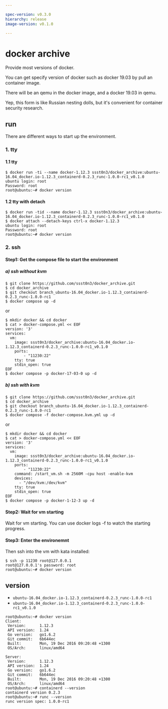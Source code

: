 ```yaml
---

spec-version: v0.3.0
hierarchy: release
image-version: v0.1.0

---
```


# docker archive

Provide most versions of docker. 

You can get specify version of docker such as docker 19.03 by pull an container image.

There will be an qemu in the docker image, and a docker 19.03 in qemu.

Yep, this form is like Russian nesting dolls, but it's convenient for container security research.

## run 

There are different ways to start up the environment.

### 1. tty 

#### 1.1 tty

```
$ docker run -ti --name docker-1.12.3 ssst0n3/docker_archive:ubuntu-16.04_docker.io-1.12.3_containerd-0.2.3_runc-1.0.0-rc1_v0.1.0
ubuntu login: root
Password: root
root@ubuntu:~# docker version
```

#### 1.2 tty with detach

```
$ docker run -tid --name docker-1.12.3 ssst0n3/docker_archive:ubuntu-16.04_docker.io-1.12.3_containerd-0.2.3_runc-1.0.0-rc1_v0.1.0
$ docker attach --detach-keys ctrl-x docker-1.12.3
ubuntu login: root
Password: root
root@ubuntu:~# docker version
```

### 2. ssh

#### Step1: Get the compose file to start the environment

##### a) ssh without kvm

```
$ git clone https://github.com/ssst0n3/docker_archive.git
$ cd docker_archive
$ git checkout branch_ubuntu-16.04_docker.io-1.12.3_containerd-0.2.3_runc-1.0.0-rc1
$ docker compose up -d
```

or 

```
$ mkdir docker && cd docker
$ cat > docker-compose.yml << EOF
version: '3'
services:
  vm:
    image: ssst0n3/docker_archive:ubuntu-16.04_docker.io-1.12.3_containerd-0.2.3_runc-1.0.0-rc1_v0.1.0
    ports:
        - "11230:22"
    tty: true
    stdin_open: true 
EOF
$ docker compose -p docker-17-03-0 up -d
```

##### b) ssh with kvm

```
$ git clone https://github.com/ssst0n3/docker_archive.git
$ cd docker_archive
$ git checkout branch_ubuntu-16.04_docker.io-1.12.3_containerd-0.2.3_runc-1.0.0-rc1
$ docker compose -f docker-compose.kvm.yml up -d
```

or

```
$ mkdir docker && cd docker
$ cat > docker-compose.yml << EOF
version: '3'
services:
  vm:
    image: ssst0n3/docker_archive:ubuntu-16.04_docker.io-1.12.3_containerd-0.2.3_runc-1.0.0-rc1_v0.1.0
    ports:
        - "11230:22"
    command: /start_vm.sh -m 2560M -cpu host -enable-kvm
    devices:
      - "/dev/kvm:/dev/kvm"
    tty: true
    stdin_open: true
EOF
$ docker compose -p docker-1-12-3 up -d
```

#### Step2: Wait for vm starting
Wait for vm starting. You can use docker logs -f to watch the starting progress.

#### Step3: Enter the environemnt
Then ssh into the vm with kata installed:

```
$ ssh -p 11230 root@127.0.0.1
root@127.0.0.1's password: root
root@ubuntu:~# docker version
```

## version
* `ubuntu-16.04_docker.io-1.12.3_containerd-0.2.3_runc-1.0.0-rc1`
* `ubuntu-16.04_docker.io-1.12.3_containerd-0.2.3_runc-1.0.0-rc1_v0.1.0` 

```
root@ubuntu:~# docker version
Client:
 Version:      1.12.3
 API version:  1.24
 Go version:   go1.6.2
 Git commit:   6b644ec
 Built:        Mon, 19 Dec 2016 09:20:48 +1300
 OS/Arch:      linux/amd64

Server:
 Version:      1.12.3
 API version:  1.24
 Go version:   go1.6.2
 Git commit:   6b644ec
 Built:        Mon, 19 Dec 2016 09:20:48 +1300
 OS/Arch:      linux/amd64
root@ubuntu:~# containerd --version
containerd version 0.2.3
root@ubuntu:~# runc --version
runc version spec: 1.0.0-rc1
```
